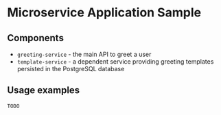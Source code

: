 # Microservice Application Sample

## Components
 - `greeting-service` - the main API to greet a user
 - `template-service` - a dependent service providing greeting templates persisted in the PostgreSQL database

## Usage examples
`TODO`
